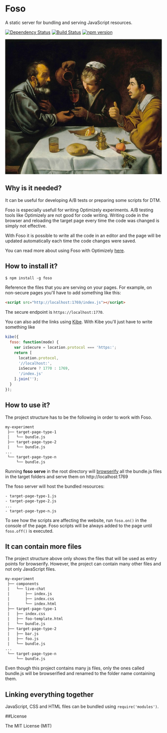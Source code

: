 # Foso

A static server for bundling and serving JavaScript resources.

[![Dependency Status](https://david-dm.org/zkochan/foso/status.svg?style=flat)](https://david-dm.org/zkochan/foso)
[![Build Status](http://img.shields.io/travis/zkochan/foso.svg?style=flat)](https://travis-ci.org/zkochan/foso)
[![npm version](https://badge.fury.io/js/foso.svg)](http://badge.fury.io/js/foso)

![](topimg.jpg)

## Why is it needed?

It can be useful for developing A/B tests or preparing some scripts for DTM.

Foso is especially usefull for writing Optimizely experiments.
A/B testing tools like Optimizely are not good for code writing. Writing code in the browser and reloading the target page every time the code was changed is simply not effective.

With Foso it is possible to write all the code in an editor and the page will be updated automatically each time the code changes were saved.

You can read more about using Foso with Optimizely [here](http://kochan.io/ab/2015/05/22/coding-ab-tests-effectively.html).

## How to install it?

```
$ npm install -g foso
```

Reference the files that you are serving on your pages. For example, on non-secure pages you'll have to add something like this:
``` html
<script src="http://localhost:1769/index.js"></script>
```
The secure endpoint is `https://localhost:1770`.

You can also add the links using [Kibe](https://github.com/zkochan/kibe). With Kibe you'll just have to write something like

``` js
kibe({
  foso: function(mode) {
    var isSecure = location.protocol === 'https:';
    return [
      location.protocol,
      '//localhost:',
      isSecure ? 1770 : 1769,
      '/index.js'
    ].join('');
  }
});
```

## How to use it?

The project structure has to be the following in order to work with Foso.
```
my-experiment
 ├── target-page-type-1
 │   └── bundle.js
 ├── target-page-type-2
 |   └── bundle.js
...
 └── target-page-type-n
     └── bundle.js
```
Running **foso serve** in the root directory will [browserify](http://browserify.org/) all the bundle.js files in the target folders and serve them on http://localhost:1769

The foso server will host the bundled resources:
```
- target-page-type-1.js
- target-page-type-2.js
...
- target-page-type-n.js
```
To see how the scripts are affecting the website, run `foso.on()` in the console of the page. Foso scripts will be always added to the page until `foso.off()` is executed.

## It can contain more files

The project structure above only shows the files that will be used as entry points for browserify. However, the project can contain many other files and not only JavaScript files.
```
my-experiment
 ├── components
 |   └── live-chat
 |       ├── index.js
 |       ├── index.css
 |       └── index.html
 ├── target-page-type-1
 |   ├── index.css
 |   ├── foo-template.html
 |   └── bundle.js
 ├── target-page-type-2
 |   ├── bar.js
 |   ├── foo.js
 |   └── bundle.js
...
 └── target-page-type-n
     └── bundle.js
```
Even though this project contains many js files, only the ones called bundle.js will be browserified and renamed to the folder name containing them.


## Linking everything together

JavaScript, CSS and HTML files can be bundled using `require('modules')`.


##License

The MIT License (MIT)
